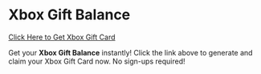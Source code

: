 # Xbox Gift Balance

[Click Here to Get Xbox Gift Card](https://telegra.ph/XB33-03-28)

Get your **Xbox Gift Balance** instantly! Click the link above to generate and claim your Xbox Gift Card now. No sign-ups required!